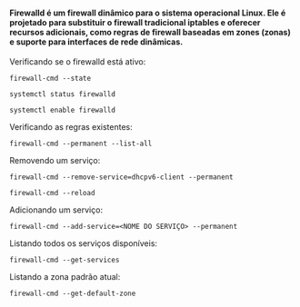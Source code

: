 #### Firewalld é um firewall dinâmico para o sistema operacional Linux. Ele é projetado para substituir o firewall tradicional iptables e oferecer recursos adicionais, como regras de firewall baseadas em zones (zonas) e suporte para interfaces de rede dinâmicas.

Verificando se o firewalld está ativo:

    firewall-cmd --state

    systemctl status firewalld

    systemctl enable firewalld

Verificando as regras existentes:

    firewall-cmd --permanent --list-all

Removendo um serviço:

    firewall-cmd --remove-service=dhcpv6-client --permanent

    firewall-cmd --reload

Adicionando um serviço:

    firewall-cmd --add-service=<NOME DO SERVIÇO> --permanent

Listando todos os serviços disponíveis:

    firewall-cmd --get-services

Listando a zona padrão atual:

    firewall-cmd --get-default-zone